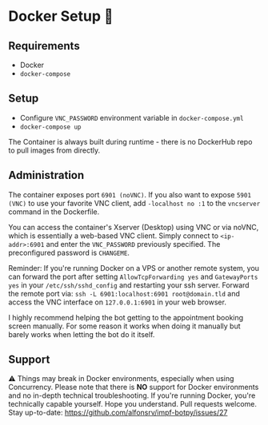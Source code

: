 # Docker Setup 🐋

## Requirements

* Docker
* `docker-compose`

## Setup

* Configure `VNC_PASSWORD` environment variable in `docker-compose.yml`
* `docker-compose up`

The Container is always built during runtime - there is no DockerHub repo to pull images from directly.

## Administration

The container exposes port `6901 (noVNC)`. If you also want to expose `5901 (VNC)` to use your favorite VNC client, 
add `-localhost no :1` to the `vncserver` command in the Dockerfile.

You can access the container's Xserver (Desktop) using VNC or via noVNC, which is essentially a web-based VNC client.
Simply connect to `<ip-addr>:6901` and enter the `VNC_PASSWORD` previously specified. The preconfigured password is
`CHANGEME`.

Reminder: If you're running Docker on a VPS or another remote system, you can forward the port after setting 
`AllowTcpForwarding yes` and `GatewayPorts yes` in your `/etc/ssh/sshd_config` and restarting your ssh server. Forward 
the remote port via: `ssh -L 6901:localhost:6901 root@domain.tld` and access the VNC interface on `127.0.0.1:6901` in 
your web browser.

I highly recommend helping the bot getting to the appointment booking screen manually. For some reason it works when
doing it manually but barely works when letting the bot do it itself.

## Support

⚠ Things may break in Docker environments, especially when using Concurrency. Please note that there is **NO** support
for Docker environments and no in-depth technical troubleshooting. If you're running Docker, you're technically capable 
yourself. Hope you understand. Pull requests welcome.
Stay up-to-date: https://github.com/alfonsrv/impf-botpy/issues/27
